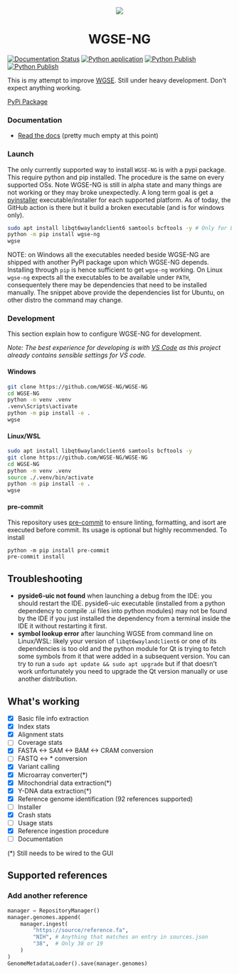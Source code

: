 <p align="center">
  <img src="https://avatars.githubusercontent.com/u/168782993?s=200&v=4">
</p>
  <h1 align="center">WGSE-NG</h1>

[![Documentation Status](https://readthedocs.org/projects/wgse-ng/badge/?version=latest)](https://wgse-ng.readthedocs.io/en/latest/?badge=latest)
[![Python application](https://github.com/WGSE-NG/WGSE-NG/actions/workflows/python-app.yml/badge.svg)](https://github.com/WGSE-NG/WGSE-NG/actions/workflows/python-app.yml/badge.svg)
[![Python Publish](https://github.com/WGSE-NG/WGSE-NG/actions/workflows/python-publish.yml/badge.svg)](https://github.com/WGSE-NG/WGSE-NG/actions/workflows/python-publish.yml/badge.svg)
[![Python Publish](https://github.com/WGSE-NG/WGSE-NG/actions/workflows/python-pyinstaller.yml/badge.svg)](https://github.com/WGSE-NG/WGSE-NG/actions/workflows/python-pyinstaller.yml/badge.svg)

This is my attempt to improve [WGSE](https://github.com/WGSExtract/WGSExtract-Dev). Still under heavy development. Don't expect anything working.

[PyPi Package](https://pypi.org/project/WGSE-NG/)

### Documentation
- [Read the docs](https://wgse-ng.readthedocs.io/en/latest/) (pretty much empty at this point)

### Launch
The only currently supported way to install `WGSE-NG` is with a pypi package.
This require python and pip installed. The procedure is the same on every supported OSs. Note WGSE-NG is still in alpha state and many things are not working or they may broke unexpectedly. A long term goal is get a [pyinstaller]() executable/installer for each supported platform. As of today, the GitHub action is there but it build a broken executable (and is for windows only).

```bash
sudo apt install libqt6waylandclient6 samtools bcftools -y # Only for Linux
python -m pip install wgse-ng
wgse
```

NOTE: on Windows all the executables needed beside WGSE-NG are shipped with another PyPI package upon which WGSE-NG depends. Installing through `pip` is hence sufficient to get `wgse-ng` working. On Linux `wgse-ng` expects all the executables to be available under `PATH`, consequentely there may be dependencies that need to be installed manually. The snippet above provide the dependencies list for Ubuntu, on other distro the command may change.

### Development
This section explain how to configure WGSE-NG for development.

_Note: The best experience for developing is with [VS Code](https://code.visualstudio.com/) as this project already contains sensible settings for VS code._

#### Windows
```bash
git clone https://github.com/WGSE-NG/WGSE-NG
cd WGSE-NG
python -m venv .venv
.venv\Scripts\activate
python -m pip install -e .
wgse
```
#### Linux/WSL
```bash
sudo apt install libqt6waylandclient6 samtools bcftools -y
git clone https://github.com/WGSE-NG/WGSE-NG
cd WGSE-NG
python -m venv .venv
source ./.venv/bin/activate
python -m pip install -e .
wgse
```

#### pre-commit
This repository uses [pre-commit](https://pre-commit.com/#intro) to ensure linting, formatting, and isort are executed before commit.
Its usage is optional but highly recommended. To install
```
python -m pip install pre-commit
pre-commit install
```

## Troubleshooting
- **pyside6-uic not found** when launching a debug from the IDE: you should restart the IDE. pyside6-uic executable (installed from a python dependency to compile .ui files into python modules) may not be found by the IDE if you just installed the dependency from a terminal inside the IDE it without restarting it first.
- **symbol lookup error** after launching WGSE from command line on Linux/WSL: likely your version of `libqt6waylandclient6` or one of its dependencies is too old and the python module for Qt is trying to fetch some symbols from it that were added in a subsequent version. You can try to run a `sudo apt update && sudo apt upgrade` but if that doesn't work unfortunately you need to upgrade the Qt version manually or use another distribution.

## What's working

- [x] Basic file info extraction
- [x] Index stats
- [x] Alignment stats
- [ ] Coverage stats
- [x] FASTA <-> SAM <-> BAM <-> CRAM conversion
- [ ] FASTQ <-> * conversion
- [x] Variant calling
- [x] Microarray converter(*)
- [x] Mitochondrial data extraction(*)
- [x] Y-DNA data extraction(*)
- [x] Reference genome identification (92 references supported)
- [ ] Installer
- [x] Crash stats
- [ ] Usage stats
- [X] Reference ingestion procedure
- [ ] Documentation

(*) Still needs to be wired to the GUI

## Supported references

### Add another reference
```python
manager = RepositoryManager()
manager.genomes.append(
    manager.ingest(
        "https://source/reference.fa",
        "NIH", # Anything that matches an entry in sources.json
        "38",  # Only 38 or 19
    )
)
GenomeMetadataLoader().save(manager.genomes)
```
